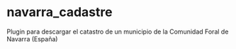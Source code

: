 # navarra_cadastre
Plugin para descargar el catastro de un municipio de la Comunidad Foral de Navarra (España)
